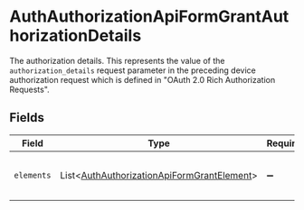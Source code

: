 # AuthAuthorizationApiFormGrantAuthorizationDetails

The authorization details. This represents the value of the `authorization_details`
request parameter in the preceding device authorization request which is defined in
"OAuth 2.0 Rich Authorization Requests".



## Fields

| Field                                                                                                          | Type                                                                                                           | Required                                                                                                       | Description                                                                                                    |
| -------------------------------------------------------------------------------------------------------------- | -------------------------------------------------------------------------------------------------------------- | -------------------------------------------------------------------------------------------------------------- | -------------------------------------------------------------------------------------------------------------- |
| `elements`                                                                                                     | List\<[AuthAuthorizationApiFormGrantElement](../../models/operations/AuthAuthorizationApiFormGrantElement.md)> | :heavy_minus_sign:                                                                                             | Elements of this authorization details.<br/>                                                                   |